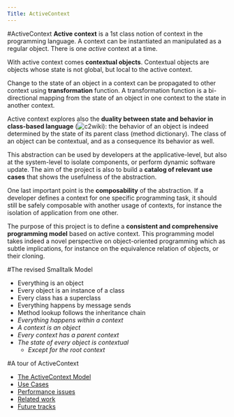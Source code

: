 ```yaml
---
Title: ActiveContext
---
```

#ActiveContext
**Active context** is a 1st class notion of context in the programming language. A context can be instantiated an manipulated as a regular object. There is one *active* context at a time. 

With active context comes **contextual objects**. Contextual objects are objects whose state is not global, but local to the active context. 

Change to the state of an object in a context can be propagated to other context using **transformation** function. A transformation function is a bi-directional mapping from the state of an object in one context to the state in another context. 

Active context explores also the **duality between state and behavior in class-based language** (![c2wiki](http://c2.com/cgi/wiki?DualityBetweenStateAndClass)): the behavior of an object is indeed determined by the state of its parent class (method dictionary). The class of an object can be contextual, and as a consequence its behavior as well.

This abstraction can be used by developers at the applicative-level, but also at the system-level to isolate components, or perform dynamic software update. The aim of the project is also to build a **catalog of relevant use cases** that shows the usefulness of the abstraction.

One last important point is the **composability** of the abstraction. If a developer defines a context for one specific programming task, it should still be safely composable with another usage of contexts, for instance the isolation of application from one other.

The purpose of this project is to define a **consistent and comprehensive programming model** based on active context. This programming model takes indeed a novel perspective on object-oriented programming which as subtle implications, for instance on the equivalence relation of objects, or their cloning.


#The revised Smalltalk Model


-  Everything is an object 
-  Every object is an instance of a class 
-  Every class has a superclass 
-  Everything happens by message sends 
-  Method lookup follows the inheritance chain
-  *Everything happens within a context*
-  *A context is an object*
-  *Every context has a parent context*
-  *The state of every object is contextual*
	-  *Except for the root context*


#A tour of ActiveContext


-  [The ActiveContext Model](%base_url%/research/ActiveContext/Model)
-  [Use Cases](%base_url%/research/ActiveContext/Applications)
-  [Performance issues](%base_url%/research/ActiveContext/Optimizations)
-  [Related work](%base_url%/research/ActiveContext/RelatedWork)
-  [Future tracks](%base_url%/research/ActiveContext/Future)
